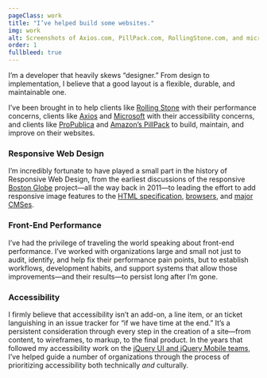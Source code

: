 ```yaml
---
pageClass: work
title: "I’ve helped build some websites."
img: work
alt: Screenshots of Axios.com, PillPack.com, RollingStone.com, and microsoft.com/design in illustrated generic device frames.
order: 1
fullbleed: true
---
```


I’m a developer that heavily skews “designer.” From design to implementation, I believe that a good layout is a flexible, durable, and maintainable one.

I’ve been brought in to help clients like [Rolling Stone](https://rollingstone.com) with their performance concerns, clients like [Axios](https://axios.com) and [Microsoft](https://www.microsoft.com/en-us/mwf) with their accessibility concerns, and clients like [ProPublica](https://propublica.org/) and [Amazon’s PillPack](https://www.pillpack.com/) to build, maintain, and improve on their websites.

### Responsive Web Design 

I’m incredibly fortunate to have played a small part in the history of Responsive Web Design, from the earliest discussions of the responsive [Boston Globe](https://bostonglobe.com) project—all the way back in 2011—to leading the effort to add responsive image features to the [HTML specification](https://www.w3.org/community/respimg/), [browsers](https://alistapart.com/blog/post/bringing-responsive-images-to-browsers), and [major CMSes](https://make.wordpress.org/core/2015/09/30/responsive-images-merge-proposal/).

### Front-End Performance

I’ve had the privilege of traveling the world speaking about front-end performance. I’ve worked with organizations large and small not just to audit, identify, and help fix their performance pain points, but to establish workflows, development habits, and support systems that allow those improvements—and their results—to persist long after I’m gone.

### Accessibility

I firmly believe that accessibility isn’t an add-on, a line item, or an ticket languishing in an issue tracker for “if we have time at the end.” It’s a persistent consideration through every step in the creation of a site—from content, to wireframes, to markup, to the final product. In the years that followed my accessibility work on the [jQuery UI and jQuery Mobile teams](https://jquery.org/team/), I’ve helped guide a number of organizations through the process of prioritizing accessibility both technically _and_ culturally.